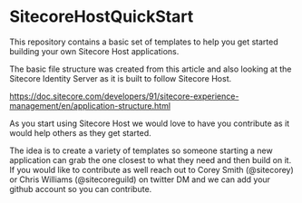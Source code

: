 # SitecoreHostQuickStart
This repository contains a basic set of templates to help you get started building your own Sitecore Host applications.

The basic file structure was created from this article and also looking at the Sitecore Identity Server as it is built to follow Sitecore Host.

https://doc.sitecore.com/developers/91/sitecore-experience-management/en/application-structure.html

As you start using Sitecore Host we would love to have you contribute as it would help others as they get started.

The idea is to create a variety of templates so someone starting a new application can grab the one closest to what they need and then build on it.
If you would like to contribute as well reach out to Corey Smith (@sitecorey) or Chris Williams (@sitecoreguild) on twitter DM and we can add your github account so you can contribute.